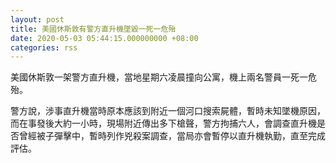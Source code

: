 ```yaml
---
layout: post
title: 美國休斯敦有警方直升機墜毀一死一危殆
date: 2020-05-03 05:44:15.000000000 +08:00
categories: rss
---
```


美國休斯敦一架警方直升機，當地星期六凌晨撞向公寓，機上兩名警員一死一危殆。

警方說，涉事直升機當時原本應該到附近一個河口搜索屍體，暫時未知墜機原因，而在事發後大約一小時，現場附近傳出多下槍聲，警方拘捕六人，會調查直升機是否曾經被子彈擊中，暫時列作兇殺案調查，當局亦會暫停以直升機執勤，直至完成評估。
